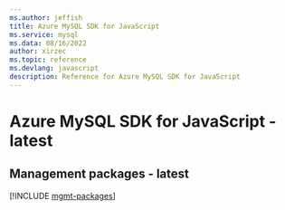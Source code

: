 ```yaml
---
ms.author: jeffish
title: Azure MySQL SDK for JavaScript
ms.service: mysql
ms.data: 08/16/2022
author: xirzec
ms.topic: reference
ms.devlang: javascript
description: Reference for Azure MySQL SDK for JavaScript
---
```

# Azure MySQL SDK for JavaScript - latest

## Management packages - latest
[!INCLUDE [mgmt-packages](mysql-mgmt-index.md)]